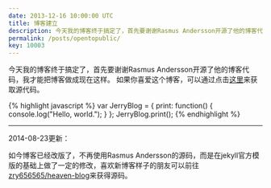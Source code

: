 ```yaml
---
date: 2013-12-16 10:00:00 UTC
title: 博客建立
description: 今天我的博客终于搞定了，首先要谢谢Rasmus Andersson开源了他的博客代码……
permalink: /posts/opentopublic/
key: 10003
---
```


今天我的博客终于搞定了，首先要谢谢Rasmus Andersson开源了他的博客代码，我才能把博客做成现在这样。
如果你喜爱这个博客，可以通过点击[这里](https://github.com/zry656565/jblog/)来获取源代码。

{% highlight javascript %}
var JerryBlog = {
  print: function() {
    console.log("Hello, world.");
  }
};
JerryBlog.print();
{% endhighlight %}

---

2014-08-23更新：

如今博客已经改版了，不再使用Rasmus Andersson的源码，而是在jekyll官方模版的基础上做了一定的修改，喜欢新博客样子的朋友可以前往[zry656565/heaven-blog](https://github.com/zry656565/heaven-blog/)来获得源码。
